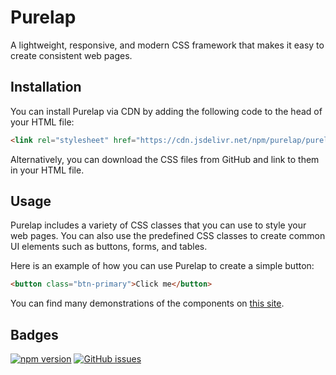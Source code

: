 # Purelap
A lightweight, responsive, and modern CSS framework that makes it easy to create consistent web pages.

## Installation
You can install Purelap via CDN by adding the following code to the head of your HTML file:

```html
<link rel="stylesheet" href="https://cdn.jsdelivr.net/npm/purelap/purelap.min.css">
```

Alternatively, you can download the CSS files from GitHub and link to them in your HTML file.

## Usage
Purelap includes a variety of CSS classes that you can use to style your web pages. You can also use the predefined CSS classes to create common UI elements such as buttons, forms, and tables.

Here is an example of how you can use Purelap to create a simple button:

```html
<button class="btn-primary">Click me</button>
```

You can find many demonstrations of the components on [this site](https://secton.eu.org/purelapexamples).

## Badges

[![npm version](https://badge.fury.io/js/purelap.svg)](https://badge.fury.io/js/purelap)
[![GitHub issues](https://img.shields.io/github/issues/KneesDev/PurelapCSS)](https://github.com/KneesDev/PurelapCSS/issues)
